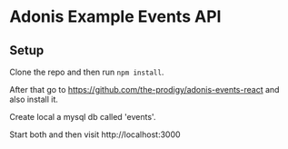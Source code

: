 # Adonis Example Events API

## Setup

Clone the repo and then run `npm install`.

After that go to https://github.com/the-prodigy/adonis-events-react and also install it. 

Create local a mysql db called 'events'.

Start both and then visit http://localhost:3000
